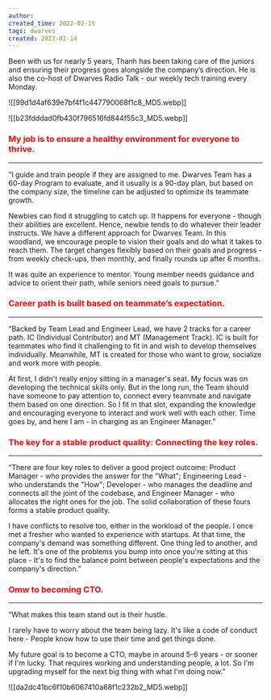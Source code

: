```yaml
---
author: 
created_time: 2022-02-15
tags: dwarves
created: 2022-02-14
---
```


Been with us for nearly 5 years, Thanh has been taking care of the juniors and ensuring their progress goes alongside the company’s direction. He is also the co-host of Dwarves Radio Talk - our weekly tech training every Monday.


<!-- column_list 6a232aee-2dfa-4e2d-9b05-93d9d16c82dc -->

<!-- column 7d05c4b4-bceb-46d0-ae24-c74de13f2246 -->

![[99d1d4af639e7bf4f1c447790068f1c8_MD5.webp]]

<!-- column 3fc167bb-b2aa-46e2-8604-4c8832a06eca -->

![[b23fdddad0fb430f796516fd844f55c3_MD5.webp]]


### <span style='color:red'>My job is to ensure a healthy environment for everyone to thrive.</span>

---

“I guide and train people if they are assigned to me. Dwarves Team has a 60-day Program to evaluate, and it usually is a 90-day plan, but based on the company size, the timeline can be adjusted to optimize its teammate growth.

Newbies can find it struggling to catch up. It happens for everyone - though their abilities are excellent. Hence, newbie tends to do whatever their leader instructs. We have a different approach for Dwarves Team. In this woodland, we encourage people to vision their goals and do what it takes to reach them. The target changes flexibly based on their goals and progress - from weekly check-ups, then monthly, and finally rounds up after 6 months.

It was quite an experience to mentor. Young member needs guidance and advice to orient their path, while seniors need goals to pursue.”


### <span style='color:red'>Career path is built based on teammate’s expectation.</span>

---

“Backed by Team Lead and Engineer Lead, we have 2 tracks for a career path. IC (Individual Contributor) and MT (Management Track). IC is built for teammates who find it challenging to fit in and wish to develop themselves individually. Meanwhile, MT is created for those who want to grow, socialize and work more with people.

At first, I didn't really enjoy sitting in a manager's seat. My focus was on developing the technical skills only. But in the long run, the Team should have someone to pay attention to, connect every teammate and navigate them based on one direction. So I fit in that slot, expanding the knowledge and encouraging everyone to interact and work well with each other. Time goes by, and here I am - in charging as an Engineer Manager.”


### <span style='color:red'>The key for a stable product quality: Connecting the key roles.</span>

---

“There are four key roles to deliver a good project outcome: Product Manager - who provides the answer for the "What"; Engineering Lead - who understands the "How"; Developer - who manages the deadline and connects all the joint of the codebase, and Engineer Manager - who allocates the right ones for the job. The solid collaboration of these fours forms a stable product quality.

I have conflicts to resolve too, either in the workload of the people. I once met a fresher who wanted to experience with startups. At that time, the company's demand was something different. One thing led to another, and he left. It's one of the problems you bump into once you're sitting at this place - It's to find the balance point between people's expectations and the company's direction.”


<!-- column_list 3b8991a5-71fa-4b8c-9dae-3f79b73f771e -->

<!-- column c572fb38-5a4f-462e-a6d9-ec5041677b1a -->

### <span style='color:red'>Omw to becoming CTO.</span>

---

“What makes this team stand out is their hustle. 

I rarely have to worry about the team being lazy. It's like a code of conduct here - People know how to use their time and get things done.

My future goal is to become a CTO, maybe in around 5-6 years - or sooner if I'm lucky. That requires working and understanding people, a lot. So I'm upgrading myself for the next big thing with what I'm doing now.”

<!-- column 815a1882-d9d8-4858-a7d6-01dcb6391887 -->

![[da2dc41bc6f10b6067410a68f1c232b2_MD5.webp]]
